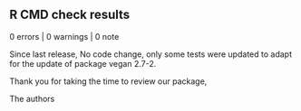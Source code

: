 ## R CMD check results

0 errors | 0 warnings | 0 note

Since last release, No code change, only some tests were updated to adapt for the update of package vegan 2.7-2.

Thank you for taking the time to review our package,

The authors

